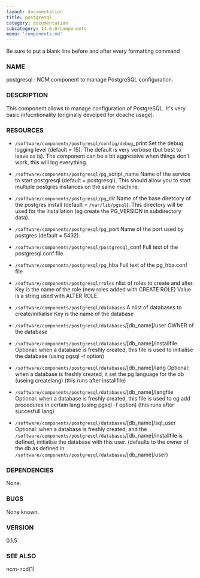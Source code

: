 ```yaml
---
layout: documentation
title: postgresql
category: documentation
subcategory: 14.6.0/components
menu: 'components.md'
---
```

Be sure to put a blank line before and after every formatting command

### NAME

postgresql : NCM component to manage PostgreSQL configuration.

### DESCRIPTION

This component allows to manage configuration of PostgreSQL.
It's very basic infucntionality (originally devolped for dcache usage).

### RESOURCES

- `/software/components/postgresql/config/debug`\_print
Set the debug logging level (default = 15). The default is very verbose (but best to leave as is).
The component can be a bit aggressive when things don't work, this will log everything.
- `/software/components/postgresql/pg`\_script\_name
Name of the service to start postgresql (default = postgresql).
This should allow you to start multiple postgres instances on the same machine.
- `/software/components/postgresql/pg`\_dir
Name of the base diretcory of the postgres install (default = `/var/lib/pgsql`).
This directory will be used for the installation (eg create the PG\_VERSION in subdirectory data).
- `/software/components/postgresql/pg`\_port
Name of the port used by postgres (default = 5432).
- `/software/components/postgresql/postgresql`\_conf
Full text of the postgresql.conf file
- `/software/components/postgresql/pg`\_hba
Full text of the pg\_hba.conf file
- `/software/components/postgresql/roles`
nlist of roles to create and alter.
Key is the name of the role (new roles added with CREATE ROLE)
Value is a string used with ALTER ROLE.
- `/software/components/postgresql/databases`
A nlist of databases to create/initialise
Key is the name of the database
- `/software/components/postgresql/databases`/\[db\_name\]/user
OWNER of the database
- `/software/components/postgresql/databases`/\[db\_name\]/installfile
Optional: when a database is freshly created, this file is used to initialise the database (using pgsql -f option)
- `/software/components/postgresql/databases`/\[db\_name\]/lang
Optional: when a database is freshly created, it set the pg language for the db (useing createlang) (this runs after installfile)
- `/software/components/postgresql/databases`/\[db\_name\]/langfile
Optional: when a database is freshly created, this file is used to eg add procedures in certain lang (using pgsql -f option) (this runs after succesfull lang)

- `/software/components/postgresql/databases`/\[db\_name\]/sql\_user
Optional: when a database is freshly created, and the `/software/components/postgresql/databases`/\[db\_name\]/installfile is defined, initialise the database with this user.
(defaults to the owner of the db as defined in `/software/components/postgresql/databases`/\[db\_name\]/user)

### DEPENDENCIES

None.

### BUGS

None known.



### VERSION

0.1.5

### SEE ALSO

ncm-ncd(1)
